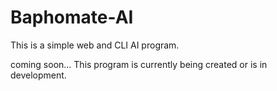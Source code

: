 # Baphomate-AI
This is a simple web and CLI AI program.

coming soon... 
This program is currently being created or is in development.
